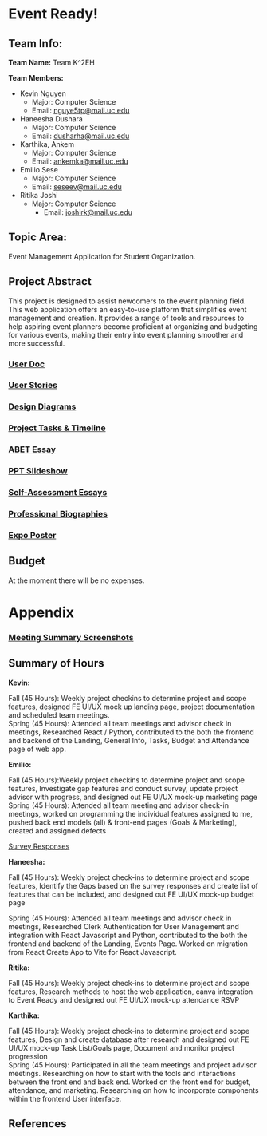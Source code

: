# Event Ready!

## Team Info: ##
**Team Name:** Team K^2EH

**Team Members:**
- Kevin Nguyen
	- Major: Computer Science
	- Email: nguye5tp@mail.uc.edu
- Haneesha Dushara
	- Major: Computer Science
	- Email: dusharha@mail.uc.edu
- Karthika, Ankem
	- Major: Computer Science
	- Email: ankemka@mail.uc.edu
- Emilio Sese
	- Major: Computer Science
	- Email: seseev@mail.uc.edu
- Ritika Joshi
 	- Major: Computer Science
        - Email: joshirk@mail.uc.edu
 
## Topic Area:
Event Management Application for Student Organization.

## Project Abstract 
This project is designed to assist newcomers to the event planning field. This web application offers an easy-to-use platform that simplifies event management and creation. It provides a range of tools and resources to help aspiring event planners become proficient at organizing and budgeting for various events, making their entry into event planning smoother and more successful.








### [User Doc](User%20Doc.md)

### [User Stories](User_Stories.md)

### [Design Diagrams](/Design%20Diagram/Design%20Diagram.md)

### [Project Tasks & Timeline](ProjectMilestone-Timeline-EffortMatrix.pdf)

### [ABET Essay](Project%20Constraints.md)

### [PPT Slideshow]([EventReady%20Presentation%20Slides.pptx](https://www.canva.com/design/DAF8hNYd3k8/cw8Pe-m3046xSSV8yCP-uQ/view))

### [Self-Assessment Essays](./Team%20Homework%20Assignments)

### [Professional Biographies](Professional-Bios)

### [Expo Poster](EventReady%20Demo%20Poster.jpg)

## Budget

At the moment there will be no expenses.

# Appendix
### [Meeting Summary Screenshots](Meeting%20Attendance.md)

## Summary of Hours

**Kevin:**

Fall (45 Hours): Weekly project checkins to determine project and scope features, designed FE UI/UX mock up landing page, project documentation and scheduled team meetings. \
Spring (45 Hours): Attended all team meetings and advisor check in meetings, Researched React / Python, contributed to the both the frontend and backend of the Landing, General Info, Tasks, Budget and Attendance page of web app. 

**Emilio:**

Fall (45 Hours):Weekly project checkins to determine project and scope features, Investigate gap features and conduct survey, update project advisor with progress, and designed out FE UI/UX mock-up marketing page
Spring (45 Hours): Attended all team meeting and advisor check-in meetings, worked on programming the individual features assigned to me, pushed back end models (all) & front-end pages (Goals & Marketing), created and assigned defects

[Survey Responses](Campus%20Event%20Application%20Survey%20Responses.xlsx)

**Haneesha:**

Fall (45 Hours): Weekly project check-ins to determine project and scope features, Identify the Gaps based on the survey responses and create list of features that can be included, and designed out FE UI/UX mock-up budget page 

Spring (45 Hours): Attended all team meetings and advisor check in meetings, Researched Clerk Authentication for User Management and integration with React Javascript and Python, contributed to the both the frontend and backend of the Landing, Events Page. Worked on migration from React Create App to Vite for React Javascript. 

**Ritika:** 

Fall (45 Hours): Weekly project check-ins to determine project and scope features, Research methods to host the web application, canva integration to Event Ready and designed out FE UI/UX mock-up attendance RSVP 

**Karthika:**

Fall (45 Hours): Weekly project check-ins to determine project and scope features, Design and create database after research and designed out FE UI/UX mock-up Task List/Goals page, Document and monitor project progression \
Spring (45 Hours): Participated in all the team meetings and project advisor meetings. Researching on how to start with the tools and interactions between the front end and back end.  Worked on the front end for budget, attendance, and marketing. Researching on how to incorporate components within the frontend User interface.


## References
